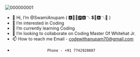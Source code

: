 ![000000001](https://github.com/SwamiAnupam/SwamiAnupam/assets/152773431/3a359c76-a339-4ade-9928-4574e6aaee1b)
- 👋 Hi, I’m @SwamiAnupam ( 🅰🎵⛎🅿️🅰〽️  💲🔱🅰〽️🎐 )
- 👀 I’m interested in Coding
- 🌱 I’m currently learning Coding
- 💞️ I’m looking to collaborate on Coding Master Of Whitehat Jr.
- 📫 How to reach me Email - codewithanupam70@gmail.com
-                     Phone - +91 7742920807
